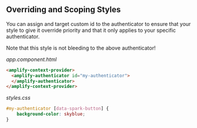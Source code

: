 ## Overriding and Scoping Styles

You can assign and target custom id to the authenticator to ensure that your style to give it override priority and that it only applies to your specific authenticator. 

Note that this style is not bleeding to the above authenticator!

_app.component.html_

```html
<amplify-context-provider>
  <amplify-authenticator id="my-authenticator">
  </amplify-authenticator>
</amplify-context-provider>
```

_styles.css_

```css
#my-authenticator [data-spark-button] {
    background-color: skyblue;
}
```


